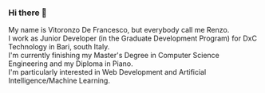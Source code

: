 ### Hi there 👋

<!--
**Renzodef/Renzodef** is a ✨ _special_ ✨ repository because its `README.md` (this file) appears on your GitHub profile.

Here are some ideas to get you started:

- 🔭 I’m currently working on ...
- 🌱 I’m currently learning ...
- 👯 I’m looking to collaborate on ...
- 🤔 I’m looking for help with ...
- 💬 Ask me about ...
- 📫 How to reach me: ...
- 😄 Pronouns: ...
- ⚡ Fun fact: ...
-->
My name is Vitoronzo De Francesco, but everybody call me Renzo. <br>
I work as Junior Developer (in the Graduate Development Program) for DxC Technology in Bari, south Italy. <br>
I'm currently finishing my Master's Degree in Computer Science Engineering and my Diploma in Piano.<br>
I'm particularly interested in Web Development and Artificial Intelligence/Machine Learning.
